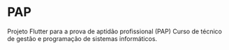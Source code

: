 # PAP

Projeto Flutter para a prova de aptidão profissional (PAP)
Curso de técnico de gestão e programação de sistemas informáticos.

